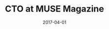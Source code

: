 ---
title: CTO at MUSE Magazine
eventType: ec
date: 2017-04-01
thumbnail: muse
blurb: I created a WordPress-based platform for publishing student-submitted articles, that reflects the design language of the physical MUSE magazine
---